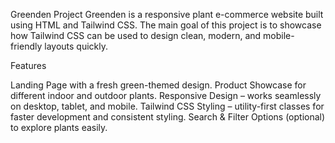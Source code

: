 Greenden Project
Greenden is a responsive plant e-commerce website built using HTML and Tailwind CSS.
The main goal of this project is to showcase how Tailwind CSS can be used to design clean, modern, and mobile-friendly layouts quickly.

Features

 Landing Page with a fresh green-themed design.
 Product Showcase for different indoor and outdoor plants.
 Responsive Design – works seamlessly on desktop, tablet, and mobile.
 Tailwind CSS Styling – utility-first classes for faster development and consistent styling.
 Search & Filter Options (optional) to explore plants easily.
